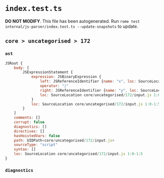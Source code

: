 # `index.test.ts`

**DO NOT MODIFY**. This file has been autogenerated. Run `rome test internal/js-parser/index.test.ts --update-snapshots` to update.

## `core > uncategorised > 172`

### `ast`

```javascript
JSRoot {
	body: [
		JSExpressionStatement {
			expression: JSBinaryExpression {
				left: JSReferenceIdentifier {name: "x", loc: SourceLocation core/uncategorised/172/input.js 1:0-1:1 (x)}
				operator: "|"
				right: JSReferenceIdentifier {name: "y", loc: SourceLocation core/uncategorised/172/input.js 1:4-1:5 (y)}
				loc: SourceLocation core/uncategorised/172/input.js 1:0-1:5
			}
			loc: SourceLocation core/uncategorised/172/input.js 1:0-1:5
		}
	]
	comments: []
	corrupt: false
	diagnostics: []
	directives: []
	hasHoistedVars: false
	path: UIDPath<core/uncategorised/172/input.js>
	sourceType: "script"
	syntax: []
	loc: SourceLocation core/uncategorised/172/input.js 1:0-1:5
}
```

### `diagnostics`

```

```
